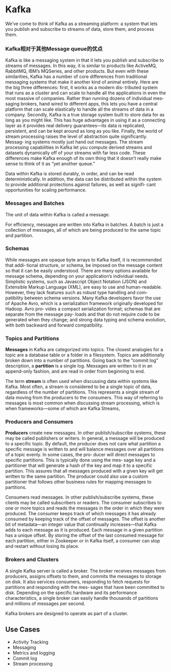 # Kafka
We’ve come to think of Kafka as a streaming platform: a system that lets you publish and subscribe to streams of data, store them, and process them. 

### Kafka相对于其他Message queue的优点
Kafka is like a messaging system in that it lets you publish and subscribe to streams of messages. In this way, it is similar to products like ActiveMQ, RabbitMQ, IBM’s MQSeries, and other products. But even with these similarities, Kafka has a number of core differences from traditional messaging systems that make it another kind of animal entirely. Here are the big three differences: first, it works as a modern dis‐ tributed system that runs as a cluster and can scale to handle all the applications in even the most massive of companies. Rather than running dozens of individual mes‐ saging brokers, hand wired to different apps, this lets you have a central platform that can scale elastically to handle all the streams of data in a company. Secondly, Kafka is a true storage system built to store data for as long as you might like. This has huge advantages in using it as a connecting layer as it provides real delivery guarantees—its data is replicated, persistent, and can be kept around as long as you like. Finally, the world of stream processing raises the level of abstraction quite significantly. Messag‐ ing systems mostly just hand out messages. The stream processing capabilities in Kafka let you compute derived streams and datasets dynamically off of your streams with far less code. These differences make Kafka enough of its own thing that it doesn’t really make sense to think of it as “yet another queue.”

Data within Kafka is stored durably, in order, and can be read deterministically. In addition, the data can be distributed within the system to provide additional protections against failures, as well as signifi‐ cant opportunities for scaling performance.

### Messages and Batches
The unit of data within Kafka is called a message.

For efficiency, messages are written into Kafka in batches. A batch is just a collection of messages, all of which are being produced to the same topic and partition. 

### Schemas
While messages are opaque byte arrays to Kafka itself, it is recommended that addi‐ tional structure, or schema, be imposed on the message content so that it can be easily understood. There are many options available for message schema, depending on your application’s individual needs. Simplistic systems, such as Javascript Object Notation (JSON) and Extensible Markup Language (XML), are easy to use and human-readable. However, they lack features such as robust type handling and com‐ patibility between schema versions. Many Kafka developers favor the use of Apache Avro, which is a serialization framework originally developed for Hadoop. Avro pro‐ vides a compact serialization format; schemas that are separate from the message pay‐ loads and that do not require code to be generated when they change; and strong data typing and schema evolution, with both backward and forward compatibility.

### Topics and Partitions
**Messages** in Kafka are categorized into topics. The closest analogies for a topic are a database table or a folder in a filesystem. Topics are additionally broken down into a number of partitions. Going back to the “commit log” description, a **partition** is a single log. Messages are written to it in an append-only fashion, and are read in order from beginning to end. 

The term **stream** is often used when discussing data within systems like Kafka. Most often, a stream is considered to be a single topic of data, regardless of the number of partitions. This represents a single stream of data moving from the producers to the consumers. This way of referring to messages is most common when discussing stream processing, which is when frameworks—some of which are Kafka Streams,

### Producers and Consumers
**Producers** create new messages. In other publish/subscribe systems, these may be called publishers or writers. In general, a message will be produced to a specific topic. By default, the producer does not care what partition a specific message is written to and will balance messages over all partitions of a topic evenly. In some cases, the pro‐ ducer will direct messages to specific partitions. This is typically done using the mes‐ sage key and a partitioner that will generate a hash of the key and map it to a specific partition. This assures that all messages produced with a given key will get written to the same partition. The producer could also use a custom partitioner that follows other business rules for mapping messages to partitions. 

Consumers read messages. In other publish/subscribe systems, these clients may be called subscribers or readers. The consumer subscribes to one or more topics and reads the messages in the order in which they were produced. The consumer keeps track of which messages it has already consumed by keeping track of the offset of messages. The offset is another bit of metadata—an integer value that continually increases—that Kafka adds to each message as it is produced. Each message in a given partition has a unique offset. By storing the offset of the last consumed message for each partition, either in Zookeeper or in Kafka itself, a consumer can stop and restart without losing its place.

### Brokers and Clusters
A single Kafka server is called a broker. The broker receives messages from producers, assigns offsets to them, and commits the messages to storage on disk. It also services consumers, responding to fetch requests for partitions and responding with the mes‐ sages that have been committed to disk. Depending on the specific hardware and its performance characteristics, a single broker can easily handle thousands of partitions and millions of messages per second.

Kafka brokers are designed to operate as part of a cluster. 

## Use Cases

* Activity Tracking
* Messaging
* Metrics and logging
* Commit log
* Stream processing